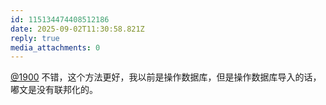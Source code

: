 ```yaml
---
id: 115134474408512186
date: 2025-09-02T11:30:58.821Z
reply: true
media_attachments: 0
---
```


[@1900](https://social.1900.live/@1900) 不错，这个方法更好，我以前是操作数据库，但是操作数据库导入的话，嘟文是没有联邦化的。


